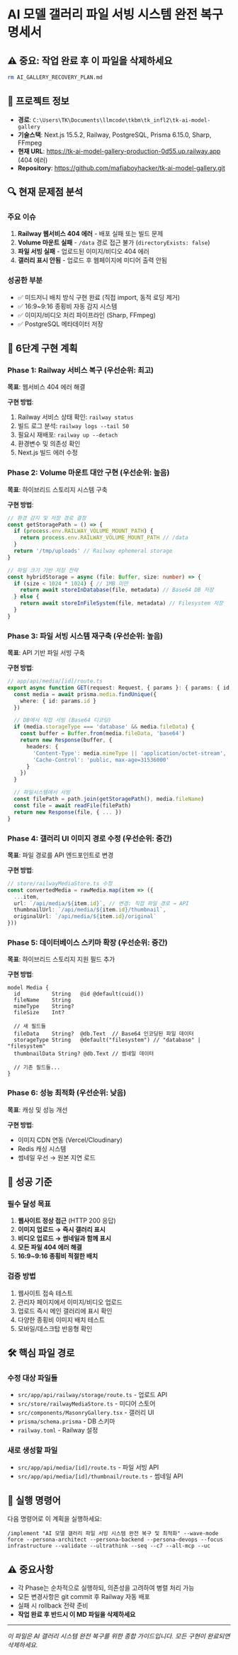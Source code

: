 # AI 모델 갤러리 파일 서빙 시스템 완전 복구 명세서

## ⚠️ 중요: 작업 완료 후 이 파일을 삭제하세요
```bash
rm AI_GALLERY_RECOVERY_PLAN.md
```

## 🎯 프로젝트 정보
- **경로**: `C:\Users\TK\Documents\llmcode\tkbm\tk_infl2\tk-ai-model-gallery`
- **기술스택**: Next.js 15.5.2, Railway, PostgreSQL, Prisma 6.15.0, Sharp, FFmpeg
- **현재 URL**: https://tk-ai-model-gallery-production-0d55.up.railway.app (404 에러)
- **Repository**: https://github.com/mafiaboyhacker/tk-ai-model-gallery.git

## 🔍 현재 문제점 분석

### 주요 이슈
1. **Railway 웹서비스 404 에러** - 배포 실패 또는 빌드 문제
2. **Volume 마운트 실패** - `/data` 경로 접근 불가 (`directoryExists: false`)
3. **파일 서빙 실패** - 업로드된 이미지/비디오 404 에러
4. **갤러리 표시 안됨** - 업로드 후 웹페이지에 미디어 출력 안됨

### 성공한 부분
- ✅ 미드저니 배치 방식 구현 완료 (직접 import, 동적 로딩 제거)
- ✅ 16:9~9:16 종횡비 자동 감지 시스템
- ✅ 이미지/비디오 처리 파이프라인 (Sharp, FFmpeg)
- ✅ PostgreSQL 메타데이터 저장

## 🚀 6단계 구현 계획

### **Phase 1: Railway 서비스 복구 (우선순위: 최고)**
**목표**: 웹서비스 404 에러 해결

**구현 방법**:
1. Railway 서비스 상태 확인: `railway status`
2. 빌드 로그 분석: `railway logs --tail 50`
3. 필요시 재배포: `railway up --detach`
4. 환경변수 및 의존성 확인
5. Next.js 빌드 에러 수정

### **Phase 2: Volume 마운트 대안 구현 (우선순위: 높음)**
**목표**: 하이브리드 스토리지 시스템 구축

**구현 방법**:
```typescript
// 환경 감지 및 저장 경로 결정
const getStoragePath = () => {
  if (process.env.RAILWAY_VOLUME_MOUNT_PATH) {
    return process.env.RAILWAY_VOLUME_MOUNT_PATH // /data
  }
  return '/tmp/uploads' // Railway ephemeral storage
}

// 파일 크기 기반 저장 전략
const hybridStorage = async (file: Buffer, size: number) => {
  if (size < 1024 * 1024) { // 1MB 미만
    return await storeInDatabase(file, metadata) // Base64 DB 저장
  } else {
    return await storeInFileSystem(file, metadata) // Filesystem 저장
  }
}
```


### **Phase 3: 파일 서빙 시스템 재구축 (우선순위: 높음)**
**목표**: API 기반 파일 서빙 구축

**구현 방법**:
```typescript
// app/api/media/[id]/route.ts
export async function GET(request: Request, { params }: { params: { id: string } }) {
  const media = await prisma.media.findUnique({
    where: { id: params.id }
  })

  // DB에서 직접 서빙 (Base64 디코딩)
  if (media.storageType === 'database' && media.fileData) {
    const buffer = Buffer.from(media.fileData, 'base64')
    return new Response(buffer, {
      headers: {
        'Content-Type': media.mimeType || 'application/octet-stream',
        'Cache-Control': 'public, max-age=31536000'
      }
    })
  }

  // 파일시스템에서 서빙
  const filePath = path.join(getStoragePath(), media.fileName)
  const file = await readFile(filePath)
  return new Response(file, { ... })
}
```

### **Phase 4: 갤러리 UI 이미지 경로 수정 (우선순위: 중간)**
**목표**: 파일 경로를 API 엔드포인트로 변경

**구현 방법**:
```typescript
// store/railwayMediaStore.ts 수정
const convertedMedia = rawMedia.map(item => ({
  ...item,
  url: `/api/media/${item.id}`, // 변경: 직접 파일 경로 → API
  thumbnailUrl: `/api/media/${item.id}/thumbnail`,
  originalUrl: `/api/media/${item.id}/original`
}))
```

### **Phase 5: 데이터베이스 스키마 확장 (우선순위: 중간)**
**목표**: 하이브리드 스토리지 지원 필드 추가

**구현 방법**:
```prisma
model Media {
  id          String   @id @default(cuid())
  fileName    String
  mimeType    String?
  fileSize    Int?

  // 새 필드들
  fileData    String?  @db.Text  // Base64 인코딩된 파일 데이터
  storageType String   @default("filesystem") // "database" | "filesystem"
  thumbnailData String? @db.Text // 썸네일 데이터

  // 기존 필드들...
}
```

### **Phase 6: 성능 최적화 (우선순위: 낮음)**
**목표**: 캐싱 및 성능 개선

**구현 방법**:
- 이미지 CDN 연동 (Vercel/Cloudinary)
- Redis 캐싱 시스템
- 썸네일 우선 → 원본 지연 로드

## 🎯 성공 기준

### 필수 달성 목표
1. **웹사이트 정상 접근** (HTTP 200 응답)
2. **이미지 업로드 → 즉시 갤러리 표시**
3. **비디오 업로드 → 썸네일과 함께 표시**
4. **모든 파일 404 에러 해결**
5. **16:9~9:16 종횡비 적절한 배치**

### 검증 방법
1. 웹사이트 접속 테스트
2. 관리자 페이지에서 이미지/비디오 업로드
3. 업로드 즉시 메인 갤러리에 표시 확인
4. 다양한 종횡비 이미지 배치 테스트
5. 모바일/데스크탑 반응형 확인

## 🛠 핵심 파일 경로

### 수정 대상 파일들
- `src/app/api/railway/storage/route.ts` - 업로드 API
- `src/store/railwayMediaStore.ts` - 미디어 스토어
- `src/components/MasonryGallery.tsx` - 갤러리 UI
- `prisma/schema.prisma` - DB 스키마
- `railway.toml` - Railway 설정

### 새로 생성할 파일
- `src/app/api/media/[id]/route.ts` - 파일 서빙 API
- `src/app/api/media/[id]/thumbnail/route.ts` - 썸네일 API

## 🔧 실행 명령어
다음 명령어로 이 계획을 실행하세요:
```
/implement "AI 모델 갤러리 파일 서빙 시스템 완전 복구 및 최적화" --wave-mode force --persona-architect --persona-backend --persona-devops --focus infrastructure --validate --ultrathink --seq --c7 --all-mcp --uc
```

## ⚠️ 중요사항
- 각 Phase는 순차적으로 실행하되, 의존성을 고려하여 병렬 처리 가능
- 모든 변경사항은 git commit 후 Railway 자동 배포
- 실패 시 rollback 전략 준비
- **작업 완료 후 반드시 이 MD 파일을 삭제하세요**

---
*이 파일은 AI 갤러리 시스템 완전 복구를 위한 종합 가이드입니다.*
*모든 구현이 완료되면 삭제하세요.*